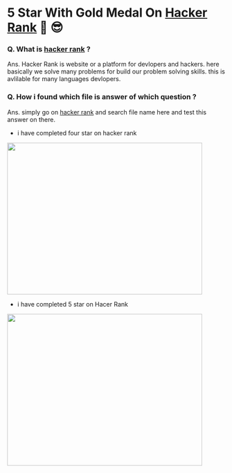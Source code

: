 # 5 Star With Gold Medal On [Hacker Rank](https://www.hackerrank.com)  :star_struck: :sunglasses:


### Q. What is [hacker rank](https://www.hackerrank.com) ?

Ans.  Hacker Rank is website or a platform for devlopers and hackers. here basically we solve many problems for build our problem solving skills. this is avlilable        for many languages devlopers. 

### Q. How i found which file is answer of which question ?

Ans. simply go on [hacker rank](https://www.hackerrank.com) and search file name here and test this answer on there. 

- i have completed four star on hacker rank
<img src="https://user-images.githubusercontent.com/51693679/103288011-f1fd4300-4a09-11eb-80c2-e0ed989c7573.png" data-canonical-src="https://user-images.githubusercontent.com/51693679/103288011-f1fd4300-4a09-11eb-80c2-e0ed989c7573.png" width="450" height="350" />

- i have completed 5 star on Hacer Rank
<img src="https://user-images.githubusercontent.com/51693679/104126981-89a54e80-5385-11eb-8c7a-440c58e2d624.png" data-canonical-src="https://user-images.githubusercontent.com/51693679/104126981-89a54e80-5385-11eb-8c7a-440c58e2d624.png" width="450" height="350" />
